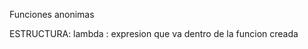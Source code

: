 Funciones anonimas

ESTRUCTURA: lambda <lista parametros>: expresion que va dentro de la funcion creada